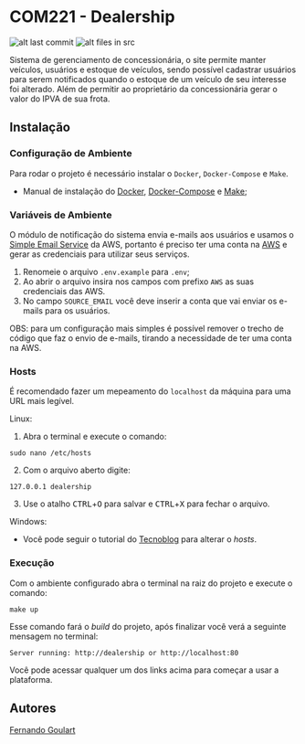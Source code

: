 # COM221 - Dealership

![alt last commit](https://img.shields.io/github/last-commit/FernasG/COM221-dealership?style=flat-square)
![alt files in src](https://img.shields.io/github/directory-file-count/FernasG/COM221-dealership/src?label=files&style=flat-square)

Sistema de gerenciamento de concessionária, o site permite manter veículos, usuários e estoque de veículos, sendo possível cadastrar usuários para serem notificados quando o estoque de um veículo de seu interesse foi alterado. Além de permitir ao proprietário da concessionária gerar o valor do IPVA de sua frota.

## Instalação

### Configuração de Ambiente

Para rodar o projeto é necessário instalar o `Docker`, `Docker-Compose` e `Make`.

- Manual de instalação do [Docker](https://docs.docker.com/engine/install/), [Docker-Compose](https://docs.docker.com/compose/install/) e [Make](https://cmake.org/install/);

### Variáveis de Ambiente

O módulo de notificação do sistema envia e-mails aos usuários e usamos o [Simple Email Service](https://aws.amazon.com/pt/ses/) da AWS, portanto é preciso ter uma conta na [AWS](https://aws.amazon.com/) e gerar as credenciais para utilizar seus serviços.

1. Renomeie o arquivo `.env.example` para `.env`;
2. Ao abrir o arquivo insira nos campos com prefixo `AWS` as suas credenciais das AWS.
3. No campo `SOURCE_EMAIL` você deve inserir a conta que vai enviar os e-mails para os usuários.

OBS: para um configuração mais simples é possível remover o trecho de código que faz o envio de e-mails, tirando a necessidade de ter uma conta na AWS.

### Hosts

É recomendado fazer um mepeamento do `localhost` da máquina para uma URL mais legível.

Linux:
1. Abra o terminal e execute o comando:
```
sudo nano /etc/hosts
```
2. Com o arquivo aberto digite:
```
127.0.0.1 dealership
```
3. Use o atalho <kbd>CTRL</kbd>+<kbd>O</kbd> para salvar e <kbd>CTRL</kbd>+<kbd>X</kbd> para fechar o arquivo.

Windows:
- Você pode seguir o tutorial do [Tecnoblog](https://tecnoblog.net/responde/editar-arquivo-hosts-windows/) para alterar o _hosts_.

### Execução

Com o ambiente configurado abra o terminal na raiz do projeto e execute o comando:
```
make up
```
Esse comando fará o _build_ do projeto, após finalizar você verá a seguinte mensagem no terminal:
```
Server running: http://dealership or http://localhost:80
```
Você pode acessar qualquer um dos links acima para começar a usar a plataforma.

## Autores

[Fernando Goulart](https://www.linkedin.com/in/fernando-goulart-2534901b9/)